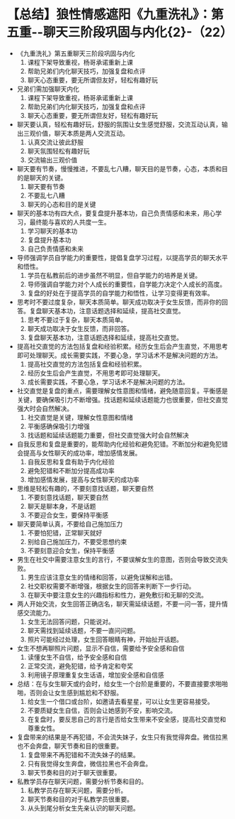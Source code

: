 # 【总结】狼性情感遮阳《九重洗礼》：第五重--聊天三阶段巩固与内化{2}-（22）

-   《九重洗礼》第五重聊天三阶段巩固与内化
    1.  课程下架导致重视，杨哥承诺重新上课
    2.  帮助兄弟们内化聊天技巧，加强复盘和点评
    3.  聊天心态重要，要无所谓但友好，轻松有趣好玩
-   兄弟们需加强聊天内化
    1.  课程下架导致重视，杨哥承诺重新上课
    2.  帮助兄弟们内化聊天技巧，加强复盘和点评
    3.  聊天心态重要，要无所谓但友好，轻松有趣好玩
-   聊天要认真，轻松有趣好玩，舒服的氛围让女生感觉舒服，交流互动认真，输出三观价值，聊天本质是两人交流互动。
    1.  认真交流让彼此舒服
    2.  聊天氛围轻松有趣好玩
    3.  交流输出三观价值
-   聊天要有节奏，慢慢推进，不要乱七八糟，聊天目的是节奏，心态，本质和目的是聊天的关键。
    1.  聊天要有节奏
    2.  不要乱七八糟
    3.  聊天的心态和目的是关键
-   聊天的基本功有四大点，要复盘提升基本功，自己负责情感和未来，用心学习，最终能与喜欢的人共度一生。
    1.  学习聊天的基本功
    2.  复盘提升基本功
    3.  自己负责情感和未来
-   导师强调学员自学能力的重要性，提倡复盘学习过程，以提高学员的聊天水平和悟性。
    1.  学员在私教前后的进步虽然不明显，但自学能力的培养是关键。
    2.  导师强调自学能力对个人成长的重要性，自学能力决定个人成长的高度。
    3.  复盘的好处在于提高学员的自学能力和悟性，让学习变得更有效率。
-   思考时不要过度复杂，聊天本质简单。聊天成功取决于女生反馈，而非你的回答。复盘聊天基本功，注意话题选择和延续，提高社交直觉。
    1.  思考不要过于复杂，聊天本质简单。
    2.  聊天成功取决于女生反馈，而非回答。
    3.  复盘聊天基本功，注意话题选择和延续，提高社交直觉。
-   提高社交直觉的方法包括复盘和经验积累。经历女生后会产生直觉，不用思考即可处理聊天。成长需要实践，不要心急，学习话术不是解决问题的方法。
    1.  提高社交直觉的方法包括复盘和经验积累。
    2.  经历女生后会产生直觉，不用思考即可处理聊天。
    3.  成长需要实践，不要心急，学习话术不是解决问题的方法。
-   社交直觉是复盘的重点，需要理解女性意图和情绪，避免随意回复。平衡感是关键，要确保吸引力不断增强。找话题和延续话题能力也很重要，但社交直觉强大时会自然解决。
    1.  社交直觉是关键，理解女性意图和情绪
    2.  平衡感确保吸引力增强
    3.  找话题和延续话题能力重要，但社交直觉强大时会自然解决
-   自我反思和复盘是重要的，能帮助内化经验和避免犯错。不断加分和避免犯错会提高与女性聊天的成功率，增加感情发展。
    1.  自我反思和复盘有助于内化经验
    2.  避免犯错和不断加分提高成功率
    3.  增加感情发展，提高与女性聊天的成功率
-   思维是轻松有趣的，不要刻意找话题，聊天要自然
    1.  不要刻意找话题，聊天要自然
    2.  聊天是聊本身，不是话题
    3.  不要迎合女生，要保持平衡感
-   聊天要简单认真，不要给自己施加压力
    1.  不要怕犯错，正常聊天就好
    2.  别给自己施加压力，不要受思想约束
    3.  不要刻意迎合女生，保持平衡感
-   男生在社交中需要注意女生的言行，不要误解女生的意图，否则会导致交流失败。
    1.  男生应该注意女生的情绪和回答，以避免误解和出错。
    2.  社交职权需要不断增强，根据女生的回答来判断下一步行动。
    3.  在聊天中要注意女生的兴趣指标和性力，避免敷衍和无聊的交流。
-   两人开始交流，女生回答正确店名，聊天需延续话题，不要一问一答，提升情感交流能力。
    1.  女生无法回答问题，只能说对。
    2.  聊天需找到延续话题，不要一直问问题。
    3.  照片可能经过处理，女生回答眼睛有神，开始扯开话题。
-   女生不想再聊照片问题，显示不自信，需要给予安全感和自信
    1.  读懂女生不自信，给予安全感和自信
    2.  正常交流，避免犯错，给予肯定和夸奖
    3.  利用镜子原理重复女生话语，增加安全感和自信感
-   总结：在与女生聊天或约会时，给女生一个台阶是重要的，不要直接要求啪啪啪，否则会让女生感到尴尬和不舒服。
    1.  给女生一个借口或台阶，如邀请去看星星，可以让女生更容易接受。
    2.  不要质疑女生自信，否则会让她感到不安，影响交流。
    3.  在复盘时，要反思自己的言行是否给女生带来不安全感，提高社交直觉和尊重女性。
-   复盘带来的结果是不再犯错，不会流失妹子，女生只有我觉得奔盘。微信拉黑也不会奔盘，聊天节奏和目的很重要。
    1.  复盘带来不再犯错和不流失妹子的结果。
    2.  只有我觉得女生奔盘，微信拉黑也不会奔盘。
    3.  聊天节奏和目的对于聊天很重要。
-   私教学员存在聊天问题，需要分析节奏和目的。
    1.  私教学员存在聊天问题，需要分析。
    2.  聊天节奏和目的对于私教学员很重要。
    3.  从头到尾分析女生先亲认识的聊天问题。